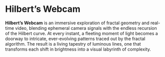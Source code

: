 # Hilbert’s Webcam

**Hilbert’s Webcam** is an immersive exploration of fractal geometry and real-time video, blending ephemeral camera signals with the endless recursion of the Hilbert curve. At every instant, a fleeting moment of light becomes a doorway to intricate, ever-evolving patterns traced out by the fractal algorithm. The result is a living tapestry of luminous lines, one that transforms each shift in brightness into a visual labyrinth of complexity.
